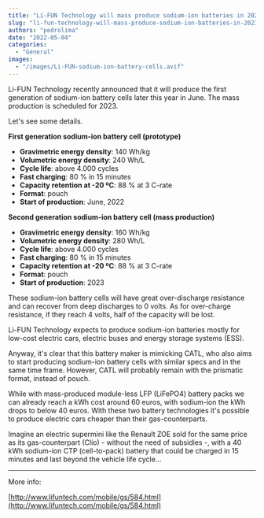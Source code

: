 ```yaml
---
title: "Li-FUN Technology will mass produce sodium-ion batteries in 2023"
slug: "li-fun-technology-will-mass-produce-sodium-ion-batteries-in-2023"
authors: "pedrolima"
date: "2022-05-04"
categories:
  - "General"
images:
  - "/images/Li-FUN-sodium-ion-battery-cells.avif"
---
```


Li-FUN Technology recently announced that it will produce the first generation of sodium-ion battery cells later this year in June. The mass production is scheduled for 2023.

Let's see some details.

**First generation sodium-ion battery cell (prototype)**

- **Gravimetric energy density**: 140 Wh/kg
- **Volumetric energy density**: 240 Wh/L
- **Cycle life**: above 4.000 cycles
- **Fast charging**: 80 % in 15 minutes
- **Capacity retention at -20 ºC**: 88 % at 3 C-rate
- **Format**: pouch
- **Start of production**: June, 2022

**Second generation sodium-ion battery cell (mass production)**

- **Gravimetric energy density**: 160 Wh/kg
- **Volumetric energy density**: 280 Wh/L
- **Cycle life**: above 4.000 cycles
- **Fast charging**: 80 % in 15 minutes
- **Capacity retention at -20 ºC**: 88 % at 3 C-rate
- **Format**: pouch
- **Start of production**: 2023

These sodium-ion battery cells will have great over-discharge resistance and can recover from deep discharges to 0 volts. As for over-charge resistance, if they reach 4 volts, half of the capacity will be lost.

Li-FUN Technology expects to produce sodium-ion batteries mostly for low-cost electric cars, electric buses and energy storage systems (ESS).

Anyway, it's clear that this battery maker is mimicking CATL, who also aims to start producing sodium-ion battery cells with similar specs and in the same time frame. However, CATL will probably remain with the prismatic format, instead of pouch.

While with mass-produced module-less LFP (LiFePO4) battery packs we can already reach a kWh cost around 60 euros, with sodium-ion the kWh drops to below 40 euros. With these two battery technologies it's possible to produce electric cars cheaper than their gas-counterparts.

Imagine an electric supermini like the Renault ZOE sold for the same price as its gas-counterpart (Clio) - without the need of subsidies -, with a 40 kWh sodium-ion CTP (cell-to-pack) battery that could be charged in 15 minutes and last beyond the vehicle life cycle...

---

More info:

[http://www.lifuntech.com/mobile/gs/584.html](http://www.lifuntech.com/mobile/gs/584.html)
